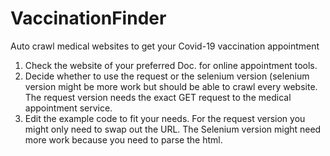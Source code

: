 # VaccinationFinder
Auto crawl medical websites to get your Covid-19 vaccination appointment

1. Check the website of your preferred Doc. for online appointment tools.
2. Decide whether to use the request or the selenium version (selenium version might be more work but should be able to crawl every website. The request version needs the exact GET request to the medical appointment service.
3. Edit the example code to fit your needs. For the request version you might only need to swap out the URL. The Selenium version might need more work because you need to parse the html.
